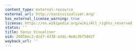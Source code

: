 ```yaml
---
content_type: external-resource
external_url: http://sonicvisualiser.org/
has_external_license_warning: true
license: https://en.wikipedia.org/wiki/All_rights_reserved
status: ''
title: Sonic Visualiser
uid: 2605bec2-dcd7-4338-a3dc-0e8c3bf58d2f
wayback_url: ''
---
```

